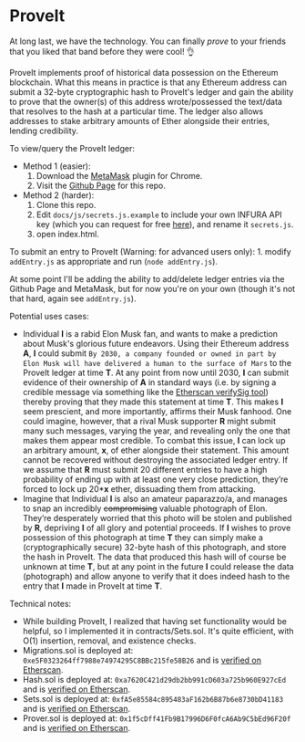 # ProveIt

At long last, we have the technology. You can finally _prove_ to your friends that you liked that band before they were cool! :ok_hand:

ProveIt implements proof of historical data possession on the Ethereum blockchain. What this means in practice is that any Ethereum address can submit a 32-byte cryptographic hash to ProveIt's ledger and gain the ability to prove that the owner(s) of this address wrote/possessed the text/data that resolves to the hash at a particular time. The ledger also allows addresses to stake arbitrary amounts of Ether alongside their entries, lending credibility.

To view/query the ProveIt ledger:
* Method 1 (easier):
    1. Download the [MetaMask](https://metamask.io/) plugin for Chrome.
    2. Visit the [Github Page](https://noahzinsmeister.github.io/ProveIt/) for this repo.
* Method 2 (harder):
    1. Clone this repo.
    2. Edit `docs/js/secrets.js.example` to include your own INFURA API key (which you can request for free [here](https://infura.io/)), and rename it `secrets.js`.
    3. open index.html.

To submit an entry to ProveIt (Warning: for advanced users only):
    1. modify `addEntry.js` as appropriate and run (`node addEntry.js`).

At some point I'll be adding the ability to add/delete ledger entries via the Github Page and MetaMask, but for now you're on your own (though it's not that hard, again see `addEntry.js`).

Potential uses cases:
* Individual __I__ is a rabid Elon Musk fan, and wants to make a prediction about Musk's glorious future endeavors. Using their Ethereum address __A__, __I__ could submit ```By 2030, a company founded or owned in part by Elon Musk will have delivered a human to the surface of Mars``` to the ProveIt ledger at time __T__. At any point from now until 2030, __I__ can submit evidence of their ownership of __A__ in standard ways (i.e. by signing a credible message via something like the [Etherscan verifySig tool](https://etherscan.io/verifySig)) thereby proving that they made this statement at time __T__. This makes __I__ seem prescient, and more importantly, affirms their Musk fanhood. One could imagine, however, that a rival Musk supporter __R__ might submit many such messages, varying the year, and revealing only the one that makes them appear most credible. To combat this issue, __I__ can lock up an arbitrary amount, __x__, of ether alongside their statement. This amount cannot be recovered without destroying the associated ledger entry. If we assume that __R__ must submit 20 different entries to have a high probability of ending up with at least one very close prediction, they’re forced to lock up 20*__x__ ether, dissuading them from attacking.
* Imagine that Individual __I__ is also an amateur paparazzo/a, and manages to snap an incredibly ~~compromising~~ valuable photograph of Elon. They’re desperately worried that this photo will be stolen and published by __R__, depriving __I__ of all glory and potential proceeds. If __I__ wishes to prove possession of this photograph at time __T__ they can simply make a (cryptographically secure) 32-byte hash of this photograph, and store the hash in ProveIt. The data that produced this hash will of course be unknown at time __T__, but at any point in the future __I__ could release the data (photograph) and allow anyone to verify that it does indeed hash to the entry that __I__ made in ProveIt at time __T__.

Technical notes:
* While building ProveIt, I realized that having set functionality would be helpful, so I implemented it in contracts/Sets.sol. It's quite efficient, with O(1) insertion, removal, and existence checks.
* Migrations.sol is deployed at: ```0xe5F0323264ff7988e74974295C8BBc215fe58B26``` and is [verified on Etherscan](https://etherscan.io/address/0xe5f0323264ff7988e74974295c8bbc215fe58b26).
* Hash.sol is deployed at: ```0xa7620C421d29db2bb991cD603a725b960E927cEd``` and is [verified on Etherscan](https://etherscan.io/address/0xa7620c421d29db2bb991cd603a725b960e927ced).
* Sets.sol is deployed at: ```0xfA5e85584c895483aF162b6B87b6e8730bD41183``` and is [verified on Etherscan](https://etherscan.io/address/0xfa5e85584c895483af162b6b87b6e8730bd41183).
* Prover.sol is deployed at: ```0x1f5cDff41Fb9B17996D6F0fcA6Ab9C5bEd96F20f``` and is [verified on Etherscan](https://etherscan.io/address/0x1f5cdff41fb9b17996d6f0fca6ab9c5bed96f20f).

